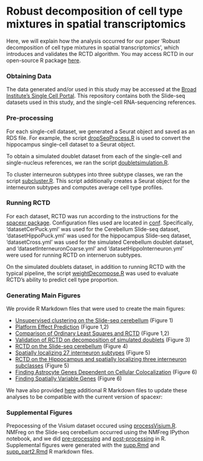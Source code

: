 
<!-- README.md is generated from README.Rmd. Please edit that file -->

# Robust decomposition of cell type mixtures in spatial transcriptomics

<!-- badges: start -->
<!-- badges: end -->

Here, we will explain how the analysis occurred for our paper ‘Robust
decomposition of cell type mixtures in spatial transcriptomics’, which
introduces and validates the RCTD algorithm. You may access RCTD in our
open-source R package [here](https://github.com/dmcable/spacexr).

### Obtaining Data

The data generated and/or used in this study may be accessed at the
[Broad Institute’s Single Cell
Portal](https://singlecell.broadinstitute.org/single_cell/study/SCP948).
This repository contains both the Slide-seq datasets used in this study,
and the single-cell RNA-sequencing references.

### Pre-processing

For each single-cell dataset, we generated a Seurat object and saved as
an RDS file. For example, the script
[dropSeqProcess.R](https://github.com/dmcable/spacexr/tree/master/AnalysisPaper/Rscripts/dropSeqProcess.R)
is used to convert the hippocampus single-cell dataset to a Seurat
object.

To obtain a simulated doublet dataset from each of the single-cell and
single-nucleus references, we ran the script
[doubletsimulation.R](https://github.com/dmcable/spacexr/tree/master/AnalysisPaper/Rscripts/doubletsimulation.R).

To cluster interneuron subtypes into three subtype classes, we ran the
script
[subcluster.R](https://github.com/dmcable/spacexr/tree/master/AnalysisPaper/Rscripts/subcluster.R).
This script additionally creates a Seurat object for the interneuron
subtypes and computes average cell type profiles.

### Running RCTD

For each dataset, RCTD was run according to the instructions for the
[spacexr package](https://github.com/dmcable/spacexr). Configuration
files used are located in
[conf](https://github.com/dmcable/spacexr/tree/master/AnalysisPaper/conf).
Specifically, ‘datasetCerPuck.yml’ was used for the Cerebellum Slide-seq
dataset, ‘datasetHippoPuck.yml’ was used for the hippocampus Slide-seq
dataset, ‘datasetCross.yml’ was used for the simulated Cerebellum
doublet dataset, and ‘datasetInterneuronCoarse.yml’ and
‘datasetHippoInterneuron.yml’ were used for running RCTD on interneruon
subtypes.

On the simulated doublets dataset, in addition to running RCTD with the
typical pipeline, the script
[weightDecompose.R](https://github.com/dmcable/spacexr/tree/master/AnalysisPaper/Rscripts/weightDecompose.R)
was used to evaluate RCTD’s ability to predict cell type proportion.

### Generating Main Figures

We provide R Markdown files that were used to create the main figures:

-   [Unsupervised clustering on the Slide-seq
    cerebellum](https://raw.githack.com/dmcable/spacexr/master/AnalysisPaper/MainFigures/figure1.html)
    (Figure 1)
-   [Platform Effect
    Prediction](https://raw.githack.com/dmcable/spacexr/master/AnalysisPaper/MainFigures/figure2-platform-effect.html)
    (Figure 1,2)
-   [Comparison of Ordinary Least Squares and
    RCTD](https://raw.githack.com/dmcable/spacexr/master/AnalysisPaper/MainFigures/figure2.html)
    (Figure 1,2)
-   [Validation of RCTD on decomposition of simulated
    doublets](https://raw.githack.com/dmcable/spacexr/master/AnalysisPaper/MainFigures/figure3.html)
    (Figure 3)
-   [RCTD on the Slide-seq
    cerebellum](https://raw.githack.com/dmcable/spacexr/master/AnalysisPaper/MainFigures/figure4.html)
    (Figure 4)
-   [Spatially localizing 27 interneuron
    subtypes](https://raw.githack.com/dmcable/spacexr/master/AnalysisPaper/MainFigures/figure5-all.html)
    (Figure 5)
-   [RCTD on the Hippocampus and spatially localizing three interneuron
    subclasses](https://raw.githack.com/dmcable/spacexr/master/AnalysisPaper/MainFigures/figure5-interneurons.html)
    (Figure 5)
-   [Finding Astrocyte Genes Dependent on Cellular
    Colocalization](https://raw.githack.com/dmcable/spacexr/master/AnalysisPaper/MainFigures/figure6-astrocytes.html)
    (Figure 6)
-   [Finding Spatially Variable
    Genes](https://raw.githack.com/dmcable/spacexr/master/AnalysisPaper/MainFigures/figure6-spatialgenes.html)
    (Figure 6)

We have also provided
[here](https://github.com/dmcable/spacexr/tree/master/AnalysisPaper/MainFigures/Updated-Compatability)
additional R Markdown files to update these analyses to be compatible
with the current version of spacexr:

### Supplemental Figures

Prepocessing of the Visium dataset occured using
[processVisium.R](https://github.com/dmcable/spacexr/tree/master/AnalysisPaper/Rscripts/processVisium.R).
NMFreg on the Slide-seq cerebellum occurred using the NMFreg IPython
notebook, and we did
[pre-processing](https://github.com/dmcable/spacexr/tree/master/AnalysisPaper/Rscripts/prepareNMF.R)
and
[post-processing](https://github.com/dmcable/spacexr/tree/master/AnalysisPaper/Rscripts/processNMF.R)
in R. Supplemental figures were generated with the
[supp.Rmd](https://github.com/dmcable/spacexr/tree/master/AnalysisPaper/SuppFigures/supp.Rmd)
and
[supp_part2.Rmd](https://github.com/dmcable/spacexr/tree/master/AnalysisPaper/SuppFigures/supp_part2.Rmd)
R markdown files.

